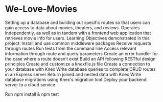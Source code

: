 # We-Love-Movies
Setting up a database and building out specific routes so that users can gain access to data about movies, theaters, and reviews.
Operates independently, as well as in tandem with a frontend web application that retrieves movie info for users.
Learning Objectives demonstrated in this project:
Install and use common middleware packages
Receive requests through routes
Run tests from the command line
Access relevant information through route and query parameters
Create an error handler for the case where a route doesn't exist
Build an API following RESTful design principles
Create and customize a knexfile.js file
Create a connection to your database with Knex
Write database queries to complete CRUD routes in an Express server
Return joined and nested data with Knex
Write database migrations using Knex's migration tool
Deploy your backend server to a cloud service

Run npm install & npm test
